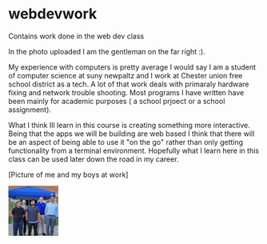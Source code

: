 # webdevwork
Contains work done in the web dev class

In the photo uploaded I am the gentleman on the far right :).

My experience with computers is pretty average I would say I am a student of computer science at suny newpaltz and I work at Chester union free school district as a tech. A lot of that work deals with primaraly hardware fixing and network trouble shooting. Most programs I have written have been mainly for academic purposes ( a school prjoect or a school assignment). 

What I think Ill learn in this course is creating something more interactive. Being that the apps we will be building are web based I think that there will be an aspect of being able to use it "on the go" rather than only getting functionality from a terminal environment.  Hopefully what I learn here in this class can be used later down the road in my career.   

[Picture of me and my boys at work]

<img src="assets/chesterTechtTeam.jpeg" alt="ChesterTechTeam2022" style="height: 100px; width:100px;"/>

